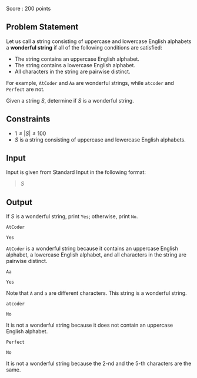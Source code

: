 Score : $200$ points

## Problem Statement

Let us call a string consisting of uppercase and lowercase English alphabets a **wonderful string** if all of the following conditions are satisfied:

- The string contains an uppercase English alphabet.
- The string contains a lowercase English alphabet.
- All characters in the string are pairwise distinct.

For example, `AtCoder` and `Aa` are wonderful strings, while `atcoder` and `Perfect` are not.

Given a string $S$, determine if $S$ is a wonderful string.

## Constraints

- $1 \le |S| \le 100$
- $S$ is a string consisting of uppercase and lowercase English alphabets.

## Input

Input is given from Standard Input in the following format:

> $S$

## Output

If $S$ is a wonderful string, print `Yes`; otherwise, print `No`.

```input1
AtCoder
```

```output1
Yes
```

`AtCoder` is a wonderful string because it contains an uppercase English alphabet, a lowercase English alphabet, and all characters in the string are pairwise distinct.

```input2
Aa
```

```output2
Yes
```

Note that `A` and `a` are different characters.  This string is a wonderful string.

```input3
atcoder
```

```output3
No
```

It is not a wonderful string because it does not contain an uppercase English alphabet.

```input4
Perfect
```

```output4
No
```

It is not a wonderful string because the $2$-nd and the $5$-th characters are the same.